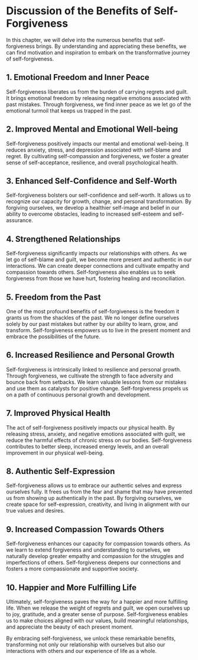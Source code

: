 Discussion of the Benefits of Self-Forgiveness
=========================================================

In this chapter, we will delve into the numerous benefits that self-forgiveness brings. By understanding and appreciating these benefits, we can find motivation and inspiration to embark on the transformative journey of self-forgiveness.

**1. Emotional Freedom and Inner Peace**
----------------------------------------

Self-forgiveness liberates us from the burden of carrying regrets and guilt. It brings emotional freedom by releasing negative emotions associated with past mistakes. Through forgiveness, we find inner peace as we let go of the emotional turmoil that keeps us trapped in the past.

**2. Improved Mental and Emotional Well-being**
-----------------------------------------------

Self-forgiveness positively impacts our mental and emotional well-being. It reduces anxiety, stress, and depression associated with self-blame and regret. By cultivating self-compassion and forgiveness, we foster a greater sense of self-acceptance, resilience, and overall psychological health.

**3. Enhanced Self-Confidence and Self-Worth**
----------------------------------------------

Self-forgiveness bolsters our self-confidence and self-worth. It allows us to recognize our capacity for growth, change, and personal transformation. By forgiving ourselves, we develop a healthier self-image and belief in our ability to overcome obstacles, leading to increased self-esteem and self-assurance.

**4. Strengthened Relationships**
---------------------------------

Self-forgiveness significantly impacts our relationships with others. As we let go of self-blame and guilt, we become more present and authentic in our interactions. We can create deeper connections and cultivate empathy and compassion towards others. Self-forgiveness also enables us to seek forgiveness from those we have hurt, fostering healing and reconciliation.

**5. Freedom from the Past**
----------------------------

One of the most profound benefits of self-forgiveness is the freedom it grants us from the shackles of the past. We no longer define ourselves solely by our past mistakes but rather by our ability to learn, grow, and transform. Self-forgiveness empowers us to live in the present moment and embrace the possibilities of the future.

**6. Increased Resilience and Personal Growth**
-----------------------------------------------

Self-forgiveness is intrinsically linked to resilience and personal growth. Through forgiveness, we cultivate the strength to face adversity and bounce back from setbacks. We learn valuable lessons from our mistakes and use them as catalysts for positive change. Self-forgiveness propels us on a path of continuous personal growth and development.

**7. Improved Physical Health**
-------------------------------

The act of self-forgiveness positively impacts our physical health. By releasing stress, anxiety, and negative emotions associated with guilt, we reduce the harmful effects of chronic stress on our bodies. Self-forgiveness contributes to better sleep, increased energy levels, and an overall improvement in our physical well-being.

**8. Authentic Self-Expression**
--------------------------------

Self-forgiveness allows us to embrace our authentic selves and express ourselves fully. It frees us from the fear and shame that may have prevented us from showing up authentically in the past. By forgiving ourselves, we create space for self-expression, creativity, and living in alignment with our true values and desires.

**9. Increased Compassion Towards Others**
------------------------------------------

Self-forgiveness enhances our capacity for compassion towards others. As we learn to extend forgiveness and understanding to ourselves, we naturally develop greater empathy and compassion for the struggles and imperfections of others. Self-forgiveness deepens our connections and fosters a more compassionate and supportive society.

**10. Happier and More Fulfilling Life**
----------------------------------------

Ultimately, self-forgiveness paves the way for a happier and more fulfilling life. When we release the weight of regrets and guilt, we open ourselves up to joy, gratitude, and a greater sense of purpose. Self-forgiveness enables us to make choices aligned with our values, build meaningful relationships, and appreciate the beauty of each present moment.

By embracing self-forgiveness, we unlock these remarkable benefits, transforming not only our relationship with ourselves but also our interactions with others and our experience of life as a whole.
